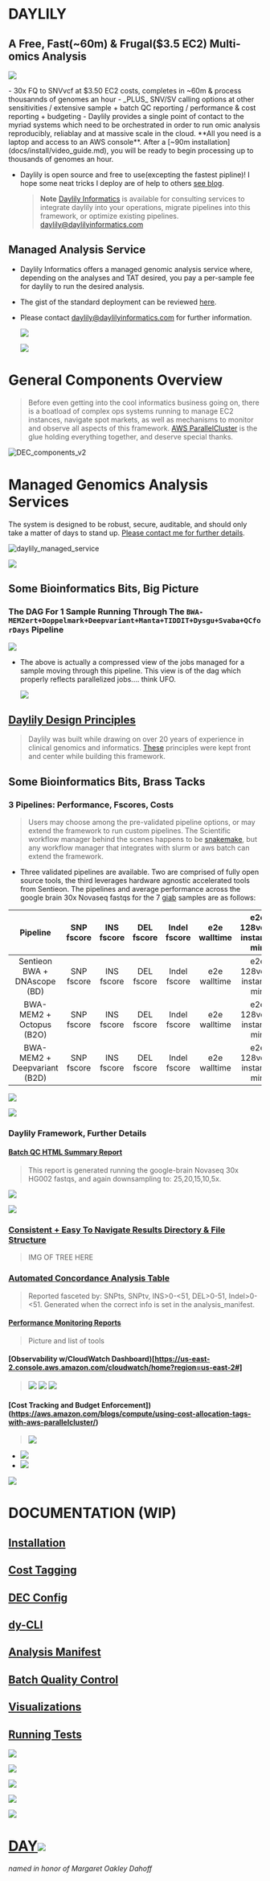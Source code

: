 # DAYLILY

## A Free, Fast(~60m) & Frugal($3.5 EC2) Multi-omics Analysis
<p valign="middle"><a href=http://www.workwithcolor.com/color-converter-01.htm?cp=ff8c00><img src="docs/images/0000002.png" valign="bottom" ></a></p>
- 30x FQ to SNVvcf at $3.50 EC2 costs, completes in ~60m & process thousannds of genomes an hour
  - _PLUS_ SNV/SV calling options at other sensitivities / extensive sample + batch QC reporting / performance & cost reporting + budgeting  
  - Daylily provides a single point of contact to the myriad systems which need to be orchestrated in order to run omic analysis reproducibly, reliablay and at massive scale in the cloud. **All you need is a laptop and access to an AWS console**. After a [~90m installation](docs/install/video_guide.md), you will be ready to begin processing up to thousands of genomes an hour. 

- Daylily is open source and free to use(excepting the fastest pipline)! I hope some neat tricks I deploy are of help to others [see blog](https://daylily-informatics.github.io/). 

  > **Note**
  > [Daylily Informatics](http://daylilyinformatics.com/) is available for consulting services to integrate daylily into your operations, migrate pipelines into this framework, or optimize existing pipelines. [daylily@daylilyinformatics.com](https://us21.list-manage.com/contact-form?u=434d42174af0051b1571c6dce&form_id=23d28c274008c0829e07aff8d5ea2e91)

## Managed Analysis Service
- Daylily Informatics offers a managed genomic analysis service where, depending on the analyses and TAT desired, you pay a per-sample fee for daylily to run the desired analysis.
- The gist of the standard deployment can be reviewed [here](https://github.com/Daylily-Informatics/daylily/blob/main/README.md#managed-genomics-analysis-services). 
  
- Please contact [daylily@daylilyinformatics.com](https://us21.list-manage.com/contact-form?u=434d42174af0051b1571c6dce&form_id=23d28c274008c0829e07aff8d5ea2e91) for further information.


  <p valign="middle"><a href=http://www.workwithcolor.com/color-converter-01.htm?cp=ff8c00><img src="docs/images/000000.png" valign="bottom" ></a></p>

  <p valign="middle"><img src="docs/images/000000.png" valign="bottom" ></p>

# General Components Overview

  > Before even getting into the cool informatics business going on, there is a boatload of complex ops systems running to manage EC2 instances, navigate spot markets, as well as mechanisms to monitor and observe all aspects of this framework. [AWS ParallelCluster](https://docs.aws.amazon.com/parallelcluster/latest/ug/what-is-aws-parallelcluster.html) is the glue holding everything together, and deserve special thanks.
  
![DEC_components_v2](https://user-images.githubusercontent.com/4713659/236144817-d9b26d68-f50b-423b-8e46-410b05911b12.png)

# Managed Genomics Analysis Services
The system is designed to be robust, secure, auditable, and should only take a matter of days to stand up. [Please contact me for further details](https://us21.list-manage.com/contact-form?u=434d42174af0051b1571c6dce&form_id=23d28c274008c0829e07aff8d5ea2e91).


![daylily_managed_service](https://user-images.githubusercontent.com/4713659/236186668-6ea2ec81-9fe4-4549-8ed0-6fcbd4256dd4.png)


<p valign="middle"><img src="docs/images/000000.png" valign="bottom" ></p>

## Some Bioinformatics Bits, Big Picture

### The DAG For 1 Sample Running Through The `BWA-MEM2ert+Doppelmark+Deepvariant+Manta+TIDDIT+Dysgu+Svaba+QCforDays` Pipeline

   ![](docs/images/assets/ks_rg.png)
   
   - The above is actually a compressed view of the jobs managed for a sample moving through this pipeline. This view is of the dag which properly reflects parallelized jobs.... think UFO.
   
     ![](docs/images/assets/ks_dag.png)


## [Daylily Design Principles](docs/ops/design_principles.md)
  > Daylily was built while drawing on over 20 years of experience in clinical genomics and informatics. [These](docs/ops/design_principles.md) principles were kept front and center while building this framework.


## Some Bioinformatics Bits, Brass Tacks

### 3 Pipelines: Performance, Fscores, Costs
  >  Users may choose among the pre-validated pipeline options, or may extend the framework to run custom pipelines. The Scientific workflow manager behind the scenes happens to be [snakemake](), but any workflow manager that integrates with slurm or aws batch can extend the framework.

  - Three validated pipelines are available. Two are comprised of fully open source tools, the third leverages hardware agnostic accelerated tools from Sentieon. The pipelines and average performance across the google brain 30x Novaseq fastqs for the 7 [giab]() samples are as follows:
 
 
 | Pipeline |   SNP fscore  |  INS fscore |  DEL fscore | Indel fscore |  e2e walltime |  e2e 128vcpu instance min | Avg EC2 Cost |
 | :-------------: | :-------------: | :--------------: | :-------------: | :-------------: | :--------------: | :-------------: | :-------------: |
 |   Sentieon BWA + DNAscope (BD) |  SNP fscore | INS fscore | DEL fscore | Indel fscore | e2e walltime | e2e 128vcpu instance min | Avg EC2 Cost |
 |   BWA-MEM2 + Octopus (B2O) |  SNP fscore | INS fscore | DEL fscore | Indel fscore | e2e walltime | e2e 128vcpu instance min | Avg EC2 Cost |
 |   BWA-MEM2 + Deepvariant (B2D) |  SNP fscore | INS fscore | DEL fscore | Indel fscore | e2e walltime | e2e 128vcpu instance min | Avg EC2 Cost |




<p valign="middle"><a href=http://www.workwithcolor.com/color-converter-01.htm?cp=ff8c00><img src="docs/images/000000.png" valign="bottom" ></a></p\>

<p valign="middle"><img src="docs/images/000000.png" valign="bottom" ></p>



### Daylily Framework, Further Details

#### [Batch QC HTML Summary Report](http://daylilyinformatics.com:8081/components/daylily_qc_reports/reports/DAY_final_multiqc.html)
> This report is generated running the google-brain Novaseq 30x HG002 fastqs, and again downsampling to: 25,20,15,10,5x.     

![](docs/images/assets/day_qc_1.png)

![](docs/images/assets/day_qc_2.png)
    
    
### [Consistent + Easy To Navigate Results Directory & File Structure](/docs/ops/dir_and_file_scheme.md)
  > IMG OF TREE HERE

    
### [Automated Concordance Analysis Table](http://daylilyinformatics.com:8081/components/daylily_qc_reports/other_reports/giabhcr_concordance_mqc.tsv)
  > Reported fasceted by: SNPts, SNPtv, INS>0-<51, DEL>0-51, Indel>0-<51.
  > Generated when the correct info is set in the analysis_manifest.


#### [Performance Monitoring Reports]()
  > Picture and  list of tools

#### [Observability w/CloudWatch Dashboard)[https://us-east-2.console.aws.amazon.com/cloudwatch/home?region=us-east-2#]
  > ![](docs/images/assets/cloudwatch.png)
  > ![](/docs/images/assets.cloudwatch_2.png)
  > ![](/docs/images/assets.cloudwatch3.png)

#### [Cost Tracking and Budget Enforcement])(https://aws.amazon.com/blogs/compute/using-cost-allocation-tags-with-aws-parallelcluster/)
  > ![](https://d2908q01vomqb2.cloudfront.net/1b6453892473a467d07372d45eb05abc2031647a/2020/07/23/Billing-console-projects-grouping.png)
  - ![](docs/images/assets/costs1.png)
  - ![](docs/images/assets/costs2.png)
  
  
<p valign="middle"><a href=http://www.workwithcolor.com/color-converter-01.htm?cp=ff8c00><img src="docs/images/000000.png" valign="bottom" ></a></p>

# DOCUMENTATION (WIP)

## [Installation](docs/install/Install.md)

## [Cost Tagging](docs/ops/cost_tagging.md)

## [DEC Config](docs/ops/config.md)

## [dy-CLI](docs/ops/dycli.md)

## [Analysis Manifest](docs/ops/analysis_manifest.md)

## [Batch Quality Control](docs/ops/batch_quality_control.md)

## [Visualizations](docs/ops/visualizations.md)

## [Running Tests](docs/ops/tests.md)

<p valign="middle"><img src="docs/images/000000.png" valign="bottom" ></p>

<p valign="middle"><a href=http://www.workwithcolor.com/color-converter-01.htm?cp=ff8c00><img src="docs/images/000000.png" valign="bottom" ></a></p>

<p valign="middle"><img src="docs/images/000000.png" valign="bottom" ></p>



<p valign="middle"><a href=http://www.workwithcolor.com/color-converter-01.htm?cp=ff8c00><img src="docs/images/000000.png" valign="bottom" ></a></p>

<p valign="middle"><a href=http://www.workwithcolor.com/color-converter-01.htm?cp=ff8c00><img src="docs/images/0000002.png" valign="bottom" ></a></p>

# [DAY](https://en.wikipedia.org/wiki/Margaret_Oakley_Dayhoff)![](https://placehold.co/60x35/ff03f3/fcf2fb?text=LILLY)

_named in honor of Margaret Oakley Dahoff_
